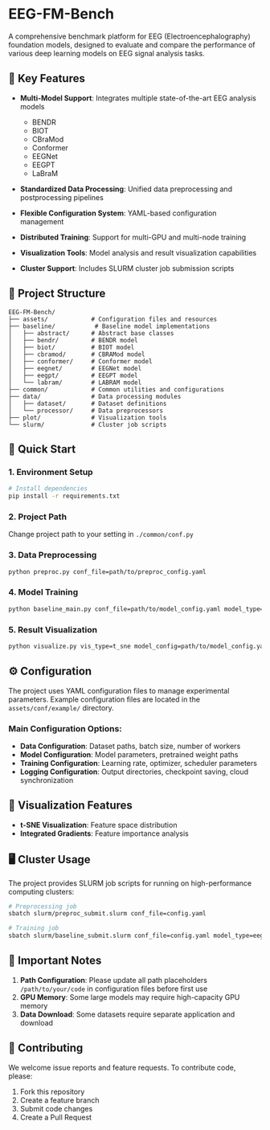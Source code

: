 # EEG-FM-Bench

A comprehensive benchmark platform for EEG (Electroencephalography) foundation models, designed to evaluate and compare the performance of various deep learning models on EEG signal analysis tasks.

## 🌟 Key Features

- **Multi-Model Support**: Integrates multiple state-of-the-art EEG analysis models
  - BENDR
  - BIOT
  - CBraMod
  - Conformer
  - EEGNet
  - EEGPT
  - LaBraM

- **Standardized Data Processing**: Unified data preprocessing and postprocessing pipelines
- **Flexible Configuration System**: YAML-based configuration management
- **Distributed Training**: Support for multi-GPU and multi-node training
- **Visualization Tools**: Model analysis and result visualization capabilities
- **Cluster Support**: Includes SLURM cluster job submission scripts

## 📁 Project Structure

```
EEG-FM-Bench/
├── assets/            # Configuration files and resources
├── baseline/           # Baseline model implementations
│   ├── abstract/      # Abstract base classes
│   ├── bendr/         # BENDR model
│   ├── biot/          # BIOT model
│   ├── cbramod/       # CBRAMod model
│   ├── conformer/     # Conformer model
│   ├── eegnet/        # EEGNet model
│   ├── eegpt/         # EEGPT model
│   └── labram/        # LABRAM model
├── common/            # Common utilities and configurations
├── data/              # Data processing modules
│   ├── dataset/       # Dataset definitions
│   └── processor/     # Data preprocessors
├── plot/              # Visualization tools
└── slurm/             # Cluster job scripts
```

## 🚀 Quick Start

### 1. Environment Setup

```bash
# Install dependencies
pip install -r requirements.txt
```

### 2. **Project Path**
Change project path to your setting in `./common/conf.py`

### 3. Data Preprocessing

```bash
python preproc.py conf_file=path/to/preproc_config.yaml
```

### 4. Model Training

```bash
python baseline_main.py conf_file=path/to/model_config.yaml model_type=eegpt
```

### 5. Result Visualization

```bash
python visualize.py vis_type=t_sne model_config=path/to/model_config.yaml vis_config=path/to/vis_config.yaml 
```

## ⚙️ Configuration

The project uses YAML configuration files to manage experimental parameters. Example configuration files are located in the `assets/conf/example/` directory.

### Main Configuration Options:

- **Data Configuration**: Dataset paths, batch size, number of workers
- **Model Configuration**: Model parameters, pretrained weight paths
- **Training Configuration**: Learning rate, optimizer, scheduler parameters
- **Logging Configuration**: Output directories, checkpoint saving, cloud synchronization


## 🎯 Visualization Features

- **t-SNE Visualization**: Feature space distribution
- **Integrated Gradients**: Feature importance analysis

## 🖥️ Cluster Usage

The project provides SLURM job scripts for running on high-performance computing clusters:

```bash
# Preprocessing job
sbatch slurm/preproc_submit.slurm conf_file=config.yaml

# Training job
sbatch slurm/baseline_submit.slurm conf_file=config.yaml model_type=eegnet
```

## 📝 Important Notes

1. **Path Configuration**: Please update all path placeholders `/path/to/your/code` in configuration files before first use
2. **GPU Memory**: Some large models may require high-capacity GPU memory
3. **Data Download**: Some datasets require separate application and download

## 🤝 Contributing

We welcome issue reports and feature requests. To contribute code, please:

1. Fork this repository
2. Create a feature branch
3. Submit code changes
4. Create a Pull Request
